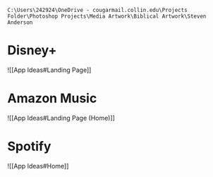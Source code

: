 
`C:\Users\242924\OneDrive - cougarmail.collin.edu\Projects Folder\Photoshop Projects\Media Artwork\Biblical Artwork\Steven Anderson`

# Disney+

![[App Ideas#Landing Page]]

# Amazon Music

![[App Ideas#Landing Page (Home)]]

# Spotify

![[App Ideas#Home]]